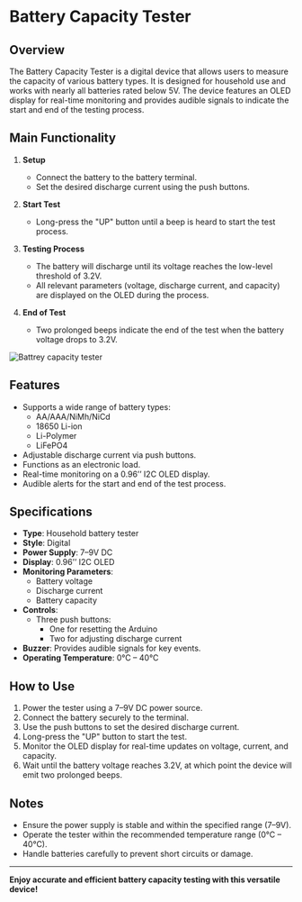 # Battery Capacity Tester

## Overview  
The Battery Capacity Tester is a digital device that allows users to measure the capacity of various battery types. It is designed for household use and works with nearly all batteries rated below 5V. The device features an OLED display for real-time monitoring and provides audible signals to indicate the start and end of the testing process.

## Main Functionality  
1. **Setup**  
   - Connect the battery to the battery terminal.  
   - Set the desired discharge current using the push buttons.  

2. **Start Test**  
   - Long-press the "UP" button until a beep is heard to start the test process.  

3. **Testing Process**  
   - The battery will discharge until its voltage reaches the low-level threshold of 3.2V.  
   - All relevant parameters (voltage, discharge current, and capacity) are displayed on the OLED during the process.  

4. **End of Test**  
   - Two prolonged beeps indicate the end of the test when the battery voltage drops to 3.2V.


     
![Battrey capacity tester](images/implemented.png)
## Features  
- Supports a wide range of battery types:  
  - AA/AAA/NiMh/NiCd  
  - 18650 Li-ion  
  - Li-Polymer  
  - LiFePO4  
- Adjustable discharge current via push buttons.  
- Functions as an electronic load.  
- Real-time monitoring on a 0.96’’ I2C OLED display.  
- Audible alerts for the start and end of the test process.  

## Specifications  
- **Type**: Household battery tester  
- **Style**: Digital  
- **Power Supply**: 7–9V DC  
- **Display**: 0.96’’ I2C OLED  
- **Monitoring Parameters**:  
  - Battery voltage  
  - Discharge current  
  - Battery capacity  
- **Controls**:  
  - Three push buttons:  
    - One for resetting the Arduino  
    - Two for adjusting discharge current  
- **Buzzer**: Provides audible signals for key events.  
- **Operating Temperature**: 0°C – 40°C  

## How to Use  
1. Power the tester using a 7–9V DC power source.  
2. Connect the battery securely to the terminal.  
3. Use the push buttons to set the desired discharge current.  
4. Long-press the "UP" button to start the test.  
5. Monitor the OLED display for real-time updates on voltage, current, and capacity.  
6. Wait until the battery voltage reaches 3.2V, at which point the device will emit two prolonged beeps.  

## Notes  
- Ensure the power supply is stable and within the specified range (7–9V).  
- Operate the tester within the recommended temperature range (0°C – 40°C).  
- Handle batteries carefully to prevent short circuits or damage.  



---

**Enjoy accurate and efficient battery capacity testing with this versatile device!**

